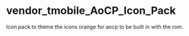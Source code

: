 vendor_tmobile_AoCP_Icon_Pack
=============================

Icon pack to theme the icons orange for aocp to be built in with the rom.
